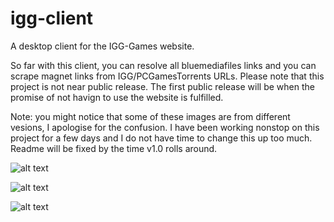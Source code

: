 # igg-client
A desktop client for the IGG-Games website.


So far with this client, you can resolve all bluemediafiles links and you can scrape magnet links from IGG/PCGamesTorrents URLs.
Please note that this project is not near public release. The first public release will be when the promise of not havign to use the website is fulfilled.

Note: you might notice that some of these images are from different vesions, I apologise for the confusion. I have been working nonstop on this project for a few days and I do not have time to change this up too much. Readme will be fixed by the time v1.0 rolls around.

![alt text](https://i.imgur.com/W51EAGF.png)

![alt text](https://i.imgur.com/8OYGWnN.png)

![alt text](https://i.imgur.com/bAVo7kF.png)
